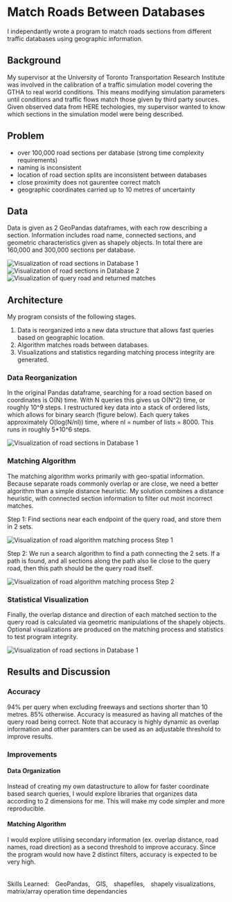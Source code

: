 # Match Roads Between Databases
I independantly wrote a program to match roads sections from different traffic databases using geographic information.
## Background
My supervisor at the University of Toronto Transportation Research Institute was involved in the calibration of a traffic simulation model covering the GTHA to real world conditions. This means modifying simulation parameters until conditions and traffic flows match those given by third party sources. Given observed data from HERE techologies, my supervisor wanted to know which sections in the simulation model were being described.
## Problem
- over 100,000 road sections per database (strong time complexity requirements)
- naming is inconsistent
- location of road section splits are inconsistent between databases
- close proximity does not gaurentee correct match
- geographic coordinates carried up to 10 metres of uncertainty

## Data
Data is given as 2 GeoPandas dataframes, with each row describing a section. Information includes road name, connected sections, and geometric characteristics given as shapely objects. In total there are 160,000 and 300,000 sections per database.

![Visualization of road sections in Database 1](images/ex1_HERE.png) ![Visualization of road sections in Database 2](images/ex1_aimsun.png) ![Visualization of query road and returned matches](images/ex1_match_background.png) 
## Architecture
My program consists of the following stages. 
1. Data is reorganized into a new data structure that allows fast queries based on geographic location.
2. Algorithm matches roads between databases.
3. Visualizations and statistics regarding matching process integrity are generated.
### Data Reorganization
In the original Pandas dataframe, searching for a road section based on coordinates is O(N) time. With N queries this gives us O(N^2) time, or roughly 10^9 steps. I restructured key data into a stack of ordered lists, which allows for binary search (figure below). Each query takes approximately O(log(N/nl)) time, where nl = number of lists = 8000. This runs in roughly 5*10^6 steps.

![Visualization of road sections in Database 1](images/data_reorganization.png)

### Matching Algorithm
The matching algorithm works primarily with geo-spatial information. Because separate roads commonly overlap or are close, we need a better algorithm than a simple distance heuristic. My solution combines a distance heuristic, with connected section information to filter out most incorrect matches.

Step 1: Find sections near each endpoint of the query road, and store them in 2 sets.

![Visualization of road algorithm matching process Step 1](images/ex2_endpoints_blue.png)

Step 2: We run a search algorithm to find a path connecting the 2 sets. If a path is found, and all sections along the path also lie close to the query road, then this path should be the query road itself.

![Visualization of road algorithm matching process Step 2](images/ex2_matches.png)
### Statistical Visualization
Finally, the overlap distance and direction of each matched section to the query road is calculated via geometric manipulations of the shapely objects. Optional visualizations are produced on the matching process and statistics to test program integrity.

![Visualization of road sections in Database 1](images/overlap_calcs.png)
## Results and Discussion
### Accuracy
94% per query when excluding freeways and sections shorter than 10 metres. 85% otherwise. Accuracy is measured as having all matches of the query road being correct. Note that accuracy is highly dynamic as overlap information and other paramters can be used as an adjustable threshold to improve results.

### Improvements
#### Data Organization
Instead of creating my own datastructure to allow for faster coordinate based search queries, I would explore libraries that organizes data according to 2 dimensions for me. This will make my code simpler and more reproducible.
#### Matching Algorithm
I would explore utilising secondary information (ex. overlap distance, road names, road direction) as a second threshold to improve accuracy. Since the program would now have 2 distinct filters, accuracy is expected to be very high.
\
\
\
Skills Learned: GeoPandas, GIS, shapefiles, shapely visualizations, matrix/array operation time dependancies

